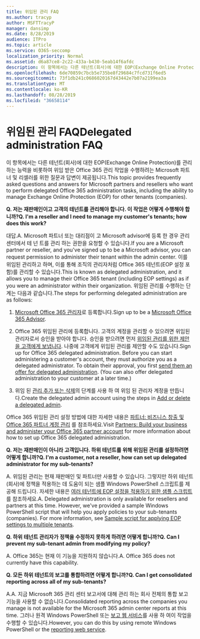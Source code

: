 ```yaml
---
title: 위임된 관리 FAQ
ms.author: tracyp
author: MSFTTracyP
manager: dansimp
ms.date: 8/28/2019
audience: ITPro
ms.topic: article
ms.service: O365-seccomp
localization_priority: Normal
ms.assetid: d6a87ce8-2c22-433a-b430-5eab14f6afdc
description: 이 항목에서는 다른 테넌트(회사)에 대한 EOP(Exchange Online Protection)를 관리하는 능력을 비롯하여 위임 받은 Office 365 관리 작업을 수행하려는 Microsoft 파트너 및 리셀러를 위한 질문과 답변이 제공됩니다.
ms.openlocfilehash: 6de70859c7bcb5e735be8f29684c7fcd731f6ed5
ms.sourcegitcommit: 73f1db241c0686020167d43442e7b07a2199ea3a
ms.translationtype: MT
ms.contentlocale: ko-KR
ms.lasthandoff: 08/28/2019
ms.locfileid: "36658114"
---
```

# <a name="delegated-administration-faq"></a><span data-ttu-id="456b5-103">위임된 관리 FAQ</span><span class="sxs-lookup"><span data-stu-id="456b5-103">Delegated administration FAQ</span></span>

<span data-ttu-id="456b5-104">이 항목에서는 다른 테넌트(회사)에 대한 EOP(Exchange Online Protection)를 관리하는 능력을 비롯하여 위임 받은 Office 365 관리 작업을 수행하려는 Microsoft 파트너 및 리셀러를 위한 질문과 답변이 제공됩니다.</span><span class="sxs-lookup"><span data-stu-id="456b5-104">This topic provides frequently asked questions and answers for Microsoft partners and resellers who want to perform delegated Office 365 administration tasks, including the ability to manage Exchange Online Protection (EOP) for other tenants (companies).</span></span>
  
 <span data-ttu-id="456b5-105">**Q. 저는 재판매인이고 고객의 테넌트를 관리해야 합니다. 이 작업은 어떻게 수행해야 합니까?**</span><span class="sxs-lookup"><span data-stu-id="456b5-105">**Q. I'm a reseller and I need to manage my customer's tenants; how does this work?**</span></span>
  
<span data-ttu-id="456b5-106">대답.</span><span class="sxs-lookup"><span data-stu-id="456b5-106">A.</span></span> <span data-ttu-id="456b5-107">Microsoft 파트너 또는 대리점이 고 Microsoft advisor에 등록 한 경우 관리 센터에서 테 넌 트를 관리 하는 권한을 요청할 수 있습니다.</span><span class="sxs-lookup"><span data-stu-id="456b5-107">If you are a Microsoft partner or reseller, and you've signed up to be a Microsoft advisor, you can request permission to administer their tenant within the admin center.</span></span> <span data-ttu-id="456b5-108">이를 위임된 관리하고 하며, 이를 통해 조직의 관리자처럼 Office 365 테넌트(EOP 설정 포함)를 관리할 수 있습니다.</span><span class="sxs-lookup"><span data-stu-id="456b5-108">This is known as delegated administration, and it allows you to manage their Office 365 tenant (including EOP settings) as if you were an administrator within their organization.</span></span> <span data-ttu-id="456b5-109">위임된 관리를 수행하는 단계는 다음과 같습니다.</span><span class="sxs-lookup"><span data-stu-id="456b5-109">The steps for performing delegated administration are as follows:</span></span>
  
1. <span data-ttu-id="456b5-110">[Microsoft Office 365 관리자](https://aka.ms/cloudbenefits)로 등록합니다.</span><span class="sxs-lookup"><span data-stu-id="456b5-110">Sign up to be a [Microsoft Office 365 Advisor](https://aka.ms/cloudbenefits).</span></span>

2. <span data-ttu-id="456b5-p102">Office 365 위임된 관리에 등록합니다. 고객의 계정을 관리할 수 있으려면 위임된 관리자로서 승인을 받아야 합니다. 승인을 받으려면 먼저 [위임된 관리를 위한 제안을 고객에게 보냅니다](https://go.microsoft.com/fwlink/?LinkId=396829). 나중에 고객에게 위임된 관리를 제안할 수도 있습니다.</span><span class="sxs-lookup"><span data-stu-id="456b5-p102">Sign up for Office 365 delegated administration. Before you can start administering a customer's account, they must authorize you as a delegated administrator. To obtain their approval, you first [send them an offer for delegated administration](https://go.microsoft.com/fwlink/?LinkId=396829). (You can also offer delegated administration to your customer at a later time.)</span></span>

3. <span data-ttu-id="456b5-115">위임 된 [관리 추가 또는 삭제](https://go.microsoft.com/fwlink/?LinkId=396831)의 단계를 사용 하 여 위임 된 관리자 계정을 만듭니다.</span><span class="sxs-lookup"><span data-stu-id="456b5-115">Create the delegated admin account using the steps in [Add or delete a delegated admin](https://go.microsoft.com/fwlink/?LinkId=396831).</span></span>

<span data-ttu-id="456b5-116">Office 365 위임된 관리 설정 방법에 대한 자세한 내용은 [파트너: 비즈니스 창출 및 Office 365 파트너 계정 관리](https://go.microsoft.com/fwlink/?LinkId=301485) 를 참조하세요.</span><span class="sxs-lookup"><span data-stu-id="456b5-116">Visit [Partners: Build your business and administer your Office 365 partner account](https://go.microsoft.com/fwlink/?LinkId=301485) for more information about how to set up Office 365 delegated administration.</span></span>
  
 <span data-ttu-id="456b5-117">**Q. 저는 재판매인이 아니라 고객입니다. 하위 테넌트를 위해 위임된 관리를 설정하려면 어떻게 합니까?**</span><span class="sxs-lookup"><span data-stu-id="456b5-117">**Q. I'm a customer, not a reseller, how can set up delegated administrator for my sub-tenants?**</span></span>
  
<span data-ttu-id="456b5-p103">A. 위임된 관리는 현재 재판매인 및 파트너만 사용할 수 있습니다. 그렇지만 하위 테넌트(회사)에 정책을 적용하는 데 도움이 되는 샘플 Windows PowerShell 스크립트를 제공해 드립니다. 자세한 내용은 [여러 테넌트에 EOP 설정을 적용하기 위한 샘플 스크립트](sample-script-for-applying-eop-settings-to-multiple-tenants.md)를 참조하세요.</span><span class="sxs-lookup"><span data-stu-id="456b5-p103">A. Delegated administration is only available for resellers and partners at this time. However, we've provided a sample Windows PowerShell script that will help you apply policies to your sub-tenants (companies). For more information, see [Sample script for applying EOP settings to multiple tenants](sample-script-for-applying-eop-settings-to-multiple-tenants.md).</span></span>
  
 <span data-ttu-id="456b5-122">**Q. 하위 테넌트 관리자가 정책을 수정하지 못하게 하려면 어떻게 합니까?**</span><span class="sxs-lookup"><span data-stu-id="456b5-122">**Q. Can I prevent my sub-tenant admin from modifying my policy?**</span></span>
  
<span data-ttu-id="456b5-p104">A. Office 365는 현재 이 기능을 지원하지 않습니다.</span><span class="sxs-lookup"><span data-stu-id="456b5-p104">A. Office 365 does not currently have this capability.</span></span>
  
 <span data-ttu-id="456b5-125">**Q. 모든 하위 테넌트의 보고를 통합하려면 어떻게 합니까?**</span><span class="sxs-lookup"><span data-stu-id="456b5-125">**Q. Can I get consolidated reporting across all of my sub-tenants?**</span></span>
  
<span data-ttu-id="456b5-126">A.</span><span class="sxs-lookup"><span data-stu-id="456b5-126">A.</span></span> <span data-ttu-id="456b5-127">지금 Microsoft 365 관리 센터 보고서에 대해 관리 하는 회사 전체의 통합 보고 기능을 사용할 수 없습니다.</span><span class="sxs-lookup"><span data-stu-id="456b5-127">Consolidated reporting across the companies you manage is not available for the Microsoft 365 admin center reports at this time.</span></span> <span data-ttu-id="456b5-128">그러나 원격 Windows PowerShell 또는 [보고 웹 서비스](https://go.microsoft.com/fwlink/?LinkId=279926)를 사용 하 여이 작업을 수행할 수 있습니다.</span><span class="sxs-lookup"><span data-stu-id="456b5-128">However, you can do this by using remote Windows PowerShell or the [reporting web service](https://go.microsoft.com/fwlink/?LinkId=279926).</span></span>

